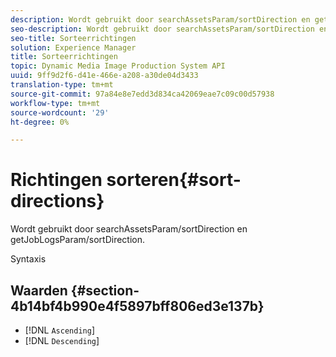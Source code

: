 ```yaml
---
description: Wordt gebruikt door searchAssetsParam/sortDirection en getJobLogsParam/sortDirection.
seo-description: Wordt gebruikt door searchAssetsParam/sortDirection en getJobLogsParam/sortDirection.
seo-title: Sorteerrichtingen
solution: Experience Manager
title: Sorteerrichtingen
topic: Dynamic Media Image Production System API
uuid: 9ff9d2f6-d41e-466e-a208-a30de04d3433
translation-type: tm+mt
source-git-commit: 97a84e8e7edd3d834ca42069eae7c09c00d57938
workflow-type: tm+mt
source-wordcount: '29'
ht-degree: 0%

---
```



# Richtingen sorteren{#sort-directions}

Wordt gebruikt door searchAssetsParam/sortDirection en getJobLogsParam/sortDirection.

Syntaxis

## Waarden {#section-4b14bf4b990e4f5897bff806ed3e137b}

* [!DNL `Ascending`]
* [!DNL `Descending`]

